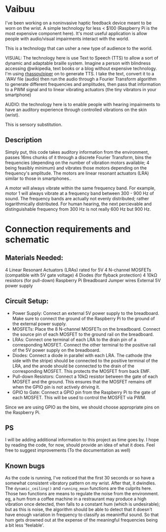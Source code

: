 # Vaibuu
I've been working on a noninvasive haptic feedback device meant to be worn on the wrist. A simple technology for less < $100 (Raspberry Pi is the most expensive component here). It's most useful application is allow people with audio/visual impairments interact with the world.

This is a technology that can usher a new type of audience to the world.

VISUAL: The technology here is use Text to Speech (TTS) to allow a sort of dynamic and adaptable braille system. Imagine a person with blindness accessing @wikipedia, text books or a blog without expensive technology. I'm using [rhasspy/piper](https://github.com/rhasspy/piper) on to generate TTS. I take the text, convert it to a .WAV file (audio) then run the audio through a Fourier Transform algorithm to generate different frequencies and amplitudes, then pass that information to a PWM signal and to linear vibrating actuators (the tiny vibrators in your smartphone)

AUDIO: the technology here is to enable people with hearing impairments to have an auditory experience through controlled vibrations on the skin (wrist).

This is sensory substitution.

## Description
Simply put, this code takes auditory information from the environment, passes 16ms chunks of it through a discrete Fourier Transform, bins the frequencies (depending on the number of vibration motors available; 4 being feasibly minimum) and vibrates those motors depending on the frequency's amplitude. The motors are linear resonant actuators (LRA) similar to those in smartphones..

A motor will always vibrate within the same frequency band. For example, motor 1 will always vibrate at a frequency band between 300 - 900 Hz of sound. The frequency bands are actually not evenly distributed; rather logarithmically distributed. For human hearing, the next percievable and distinguishable frequency from 300 Hz is not really 600 Hz but 900 Hz.

# Connection requirements and schematic
## Materials Needed:
4 Linear Resonant Actuators (LRAs) rated for 5V
4 N-channel MOSFETs (compatible with 5V gate voltage)
4 Diodes (for flyback protection)
4 10kΩ resistors (for pull-down)
Raspberry Pi
Breadboard
Jumper wires
External 5V power supply
## Circuit Setup:
* Power Supply: Connect an external 5V power supply to the breadboard. Make sure to connect the ground of the Raspberry Pi to the ground of the external power supply.
* MOSFETs: Place the 8 N-channel MOSFETs on the breadboard. Connect the source pin of each MOSFET to the ground rail on the breadboard.
* LRAs: Connect one terminal of each LRA to the drain pin of a corresponding MOSFET. Connect the other terminal to the positive rail of the 5V power supply on the breadboard.
* Diodes: Connect a diode in parallel with each LRA. The cathode (the side with the stripe) should be connected to the positive terminal of the LRA, and the anode should be connected to the drain of the corresponding MOSFET. This protects the MOSFET from back EMF.
* Pull-down Resistors: Connect a 10kΩ resistor between the gate of each MOSFET and the ground. This ensures that the MOSFET remains off when the GPIO pin is not actively driving it.
* GPIO to Gate: Connect a GPIO pin from the Raspberry Pi to the gate of each MOSFET. This will be used to control the MOSFET via PWM.

Since we are using GPIO as the bins, we should choose appropriate pins on the Raspberry Pi. 

## PS
I will be adding additional information to this project as time goes by. I hope by reading the code, for now, should provide an idea of what it does. Feel free to suggest improvements (To the documentation as well)

## Known bugs
As the code is running, I've noticed that the first 30 seconds or so have a somewhat consistent vibratory pattern on my wrist. After that, it dwindles. The ```dynamic_ceiling()``` and ```running_mean``` functions are the culprits here. Those two functions are means to regulate the noise from the environment. eg, a hum from a coffee machine in a restraurant may produce a high vibration once detected, then falls to a constant hum (which is undesirable); but as this is noise, the  algorithm should be able to detect that it doesn't have enough variation in frequency to classify as meaninfful sound. So that hum gets drowned out at the expense of the meaningful frequencies being a bit less 'feelable'.
